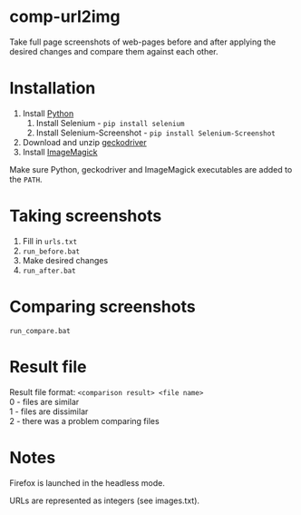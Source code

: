 # comp-url2img

Take full page screenshots of web-pages before and after applying the desired changes and compare them against each other.

# Installation

1. Install [Python](https://www.python.org/downloads/windows/)
    1. Install Selenium - `pip install selenium`
    1. Install Selenium-Screenshot - `pip install Selenium-Screenshot`
1. Download and unzip [geckodriver](https://github.com/mozilla/geckodriver/releases/download/v0.33.0/geckodriver-v0.33.0-win32.zip)
1. Install [ImageMagick](https://imagemagick.org/script/download.php)

Make sure Python, geckodriver and ImageMagick executables are added to the `PATH`.

# Taking screenshots

1. Fill in `urls.txt`
1. `run_before.bat`
1. Make desired changes
1. `run_after.bat`

# Comparing screenshots

`run_compare.bat`

# Result file

Result file format: `<comparison result> <file name>`  
0 - files are similar  
1 - files are dissimilar  
2 - there was a problem comparing files

# Notes

Firefox is launched in the headless mode.

URLs are represented as integers (see images.txt).
